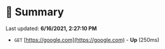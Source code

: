 # 📖 Summary
Last updated: **6/16/2021, 2:27:10 PM**

- `GET` [https://google.com](https://google.com) - **Up** (250ms)
